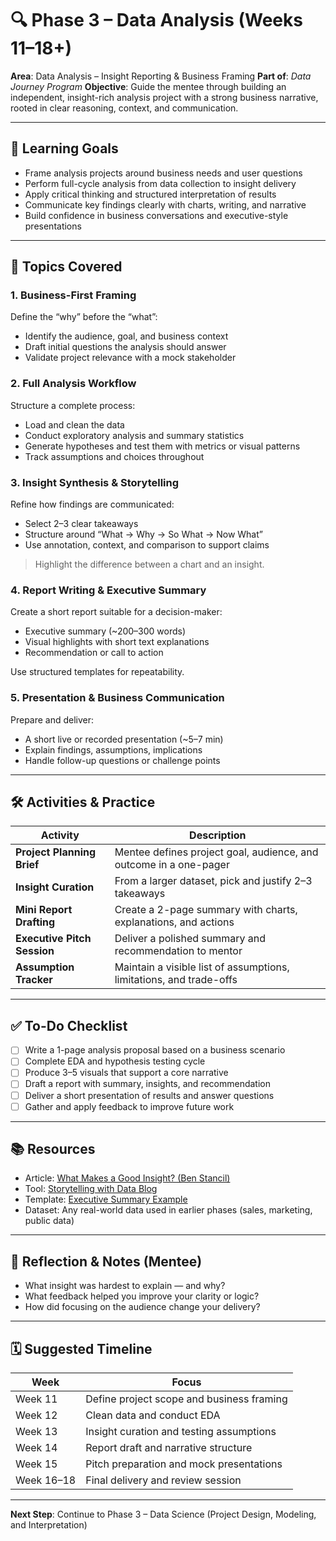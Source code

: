 # 🔍 Phase 3 – Data Analysis (Weeks 11–18+)

**Area**: Data Analysis – Insight Reporting & Business Framing
**Part of**: _Data Journey Program_
**Objective**: Guide the mentee through building an independent, insight-rich analysis project with a strong business narrative, rooted in clear reasoning, context, and communication.

---

## 🌟 Learning Goals

- Frame analysis projects around business needs and user questions
- Perform full-cycle analysis from data collection to insight delivery
- Apply critical thinking and structured interpretation of results
- Communicate key findings clearly with charts, writing, and narrative
- Build confidence in business conversations and executive-style presentations

---

## 🧩 Topics Covered

### 1. **Business-First Framing**

Define the “why” before the “what”:

- Identify the audience, goal, and business context
- Draft initial questions the analysis should answer
- Validate project relevance with a mock stakeholder

### 2. **Full Analysis Workflow**

Structure a complete process:

- Load and clean the data
- Conduct exploratory analysis and summary statistics
- Generate hypotheses and test them with metrics or visual patterns
- Track assumptions and choices throughout

### 3. **Insight Synthesis & Storytelling**

Refine how findings are communicated:

- Select 2–3 clear takeaways
- Structure around “What → Why → So What → Now What”
- Use annotation, context, and comparison to support claims

> Highlight the difference between a chart and an insight.

### 4. **Report Writing & Executive Summary**

Create a short report suitable for a decision-maker:

- Executive summary (\~200–300 words)
- Visual highlights with short text explanations
- Recommendation or call to action

Use structured templates for repeatability.

### 5. **Presentation & Business Communication**

Prepare and deliver:

- A short live or recorded presentation (\~5–7 min)
- Explain findings, assumptions, implications
- Handle follow-up questions or challenge points

---

## 🛠️ Activities & Practice

| Activity                    | Description                                                         |
| --------------------------- | ------------------------------------------------------------------- |
| **Project Planning Brief**  | Mentee defines project goal, audience, and outcome in a one-pager   |
| **Insight Curation**        | From a larger dataset, pick and justify 2–3 takeaways               |
| **Mini Report Drafting**    | Create a 2-page summary with charts, explanations, and actions      |
| **Executive Pitch Session** | Deliver a polished summary and recommendation to mentor             |
| **Assumption Tracker**      | Maintain a visible list of assumptions, limitations, and trade-offs |

---

## ✅ To-Do Checklist

- [ ] Write a 1-page analysis proposal based on a business scenario
- [ ] Complete EDA and hypothesis testing cycle
- [ ] Produce 3–5 visuals that support a core narrative
- [ ] Draft a report with summary, insights, and recommendation
- [ ] Deliver a short presentation of results and answer questions
- [ ] Gather and apply feedback to improve future work

---

## 📚 Resources

- Article: [What Makes a Good Insight? (Ben Stancil)](https://benn.substack.com)
- Tool: [Storytelling with Data Blog](https://www.storytellingwithdata.com/blog)
- Template: [Executive Summary Example](https://templates.office.com/)
- Dataset: Any real-world data used in earlier phases (sales, marketing, public data)

---

## 📝 Reflection & Notes (Mentee)

- What insight was hardest to explain — and why?
- What feedback helped you improve your clarity or logic?
- How did focusing on the audience change your delivery?

---

## 🗓️ Suggested Timeline

| Week       | Focus                                     |
| ---------- | ----------------------------------------- |
| Week 11    | Define project scope and business framing |
| Week 12    | Clean data and conduct EDA                |
| Week 13    | Insight curation and testing assumptions  |
| Week 14    | Report draft and narrative structure      |
| Week 15    | Pitch preparation and mock presentations  |
| Week 16–18 | Final delivery and review session         |

---

**Next Step**: Continue to Phase 3 – Data Science (Project Design, Modeling, and Interpretation)
